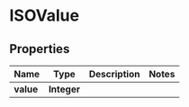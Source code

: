 # ISOValue

## Properties
Name | Type | Description | Notes
------------ | ------------- | ------------- | -------------
**value** | **Integer** |  | 
